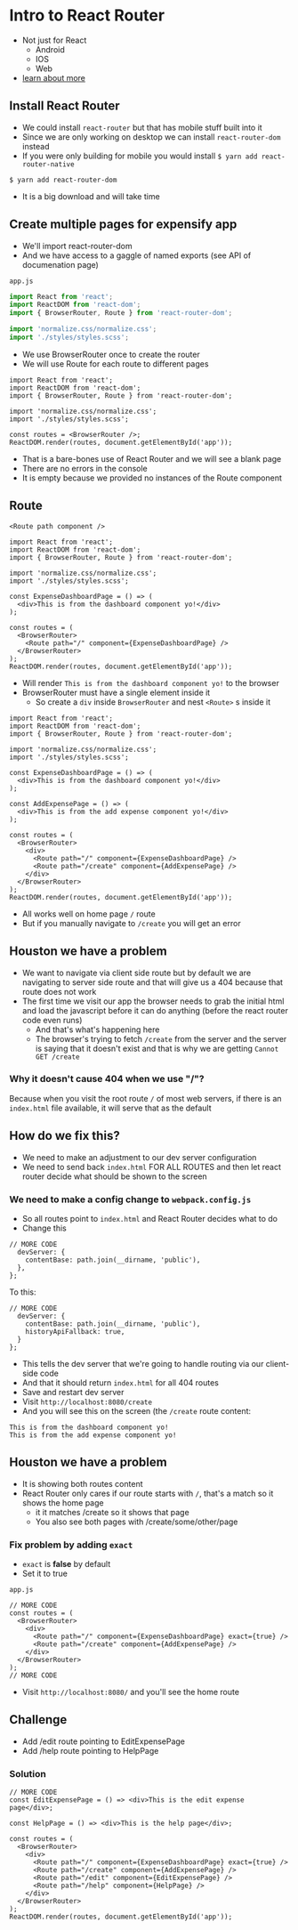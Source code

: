 # Intro to React Router
* Not just for React
    - Android
    - IOS
    - Web
* [learn about more](https://reacttraining.com/react-router/)

## Install React Router
* We could install `react-router` but that has mobile stuff built into it
* Since we are only working on desktop we can install `react-router-dom` instead
* If you were only building for mobile you would install `$ yarn add react-router-native`

`$ yarn add react-router-dom`

* It is a big download and will take time

## Create multiple pages for expensify app
* We'll import react-router-dom
* And we have access to a gaggle of named exports (see API of documenation page)

`app.js`

```js
import React from 'react';
import ReactDOM from 'react-dom';
import { BrowserRouter, Route } from 'react-router-dom';

import 'normalize.css/normalize.css';
import './styles/styles.scss';
```

* We use BrowserRouter once to create the router
* We will use Route for each route to different pages

```
import React from 'react';
import ReactDOM from 'react-dom';
import { BrowserRouter, Route } from 'react-router-dom';

import 'normalize.css/normalize.css';
import './styles/styles.scss';

const routes = <BrowserRouter />;
ReactDOM.render(routes, document.getElementById('app'));
```

* That is a bare-bones use of React Router and we will see a blank page
* There are no errors in the console
* It is empty because we provided no instances of the Route component

## Route
`<Route path component />`

```
import React from 'react';
import ReactDOM from 'react-dom';
import { BrowserRouter, Route } from 'react-router-dom';

import 'normalize.css/normalize.css';
import './styles/styles.scss';

const ExpenseDashboardPage = () => (
  <div>This is from the dashboard component yo!</div>
);

const routes = (
  <BrowserRouter>
    <Route path="/" component={ExpenseDashboardPage} />
  </BrowserRouter>
);
ReactDOM.render(routes, document.getElementById('app'));
```

* Will render `This is from the dashboard component yo!` to the browser
* BrowserRouter must have a single element inside it
    - So create a `div` inside `BrowserRouter` and nest  `<Route>` s inside it

```
import React from 'react';
import ReactDOM from 'react-dom';
import { BrowserRouter, Route } from 'react-router-dom';

import 'normalize.css/normalize.css';
import './styles/styles.scss';

const ExpenseDashboardPage = () => (
  <div>This is from the dashboard component yo!</div>
);

const AddExpensePage = () => (
  <div>This is from the add expense component yo!</div>
);

const routes = (
  <BrowserRouter>
    <div>
      <Route path="/" component={ExpenseDashboardPage} />
      <Route path="/create" component={AddExpensePage} />
    </div>
  </BrowserRouter>
);
ReactDOM.render(routes, document.getElementById('app'));
```

* All works well on home page `/` route
* But if you manually navigate to `/create` you will get an error

## Houston we have a problem
* We want to navigate via client side route but by default we are navigating to server side route and that will give us a 404 because that route does not work
* The first time we visit our app the browser needs to grab the initial html and load the javascript before it can do anything (before the react router code even runs)
    - And that's what's happening here
    - The browser's trying to fetch `/create` from the server and the server is saying that it doesn't exist and that is why we are getting `Cannot GET /create`

### Why it doesn't cause 404 when we use "/"?
Because when you visit the root route `/`  of most web servers, if there is an `index.html` file available, it will serve that as the default

## How do we fix this?
* We need to make an adjustment to our dev server configuration
* We need to send back `index.html` FOR ALL ROUTES and then let react router decide what should be shown to the screen

### We need to make a config change to `webpack.config.js`
* So all routes point to `index.html` and React Router decides what to do
* Change this

```
// MORE CODE
  devServer: {
    contentBase: path.join(__dirname, 'public'),
  },
};
```

To this:

```
// MORE CODE
  devServer: {
    contentBase: path.join(__dirname, 'public'),
    historyApiFallback: true,
  }
};
```

* This tells the dev server that we're going to handle routing via our client-side code
* And that it should return `index.html` for all 404 routes
* Save and restart dev server
* Visit `http://localhost:8080/create`
* And you will see this on the screen (the `/create` route content:

```
This is from the dashboard component yo!
This is from the add expense component yo!
```

## Houston we have a problem
* It is showing both routes content
* React Router only cares if our route starts with `/`, that's a match so it shows the home page
  - it it matches /create so it shows that page
  - You also see both pages with /create/some/other/page

### Fix problem by adding `exact`
* `exact` is **false** by default
* Set it to true

`app.js`

```
// MORE CODE
const routes = (
  <BrowserRouter>
    <div>
      <Route path="/" component={ExpenseDashboardPage} exact={true} />
      <Route path="/create" component={AddExpensePage} />
    </div>
  </BrowserRouter>
);
// MORE CODE
```

* Visit `http://localhost:8080/` and you'll see the home route

## Challenge
* Add /edit route pointing to EditExpensePage
* Add /help route pointing to HelpPage

### Solution
```
// MORE CODE
const EditExpensePage = () => <div>This is the edit expense page</div>;

const HelpPage = () => <div>This is the help page</div>;

const routes = (
  <BrowserRouter>
    <div>
      <Route path="/" component={ExpenseDashboardPage} exact={true} />
      <Route path="/create" component={AddExpensePage} />
      <Route path="/edit" component={EditExpensePage} />
      <Route path="/help" component={HelpPage} />
    </div>
  </BrowserRouter>
);
ReactDOM.render(routes, document.getElementById('app'));
```


